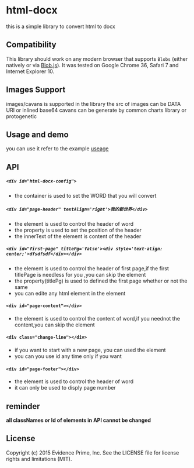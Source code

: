 html-docx
============

this is a simple library to convert html to docx

Compatibility
------------

This library should work on any modern browser that supports `Blobs` (either natively or via
[Blob.js](https://github.com/eligrey/Blob.js/)). It was tested on Google Chrome 36, Safari 7 and
Internet Explorer 10.

Images Support
------------

images/cavans is supported in the library
the src of images can be DATA URI or inlined base64
cavans can be generate by common charts library or protogenetic

Usage and demo
------------

you can use it refer to the example [useage](https://github.com/forever-chen/html-docx/blob/master/test/sample.html)

API
------------
##### `<div id="html-docx-config">`
* the container is used to set the WORD that you will convert
##### `<div id="page-header" textAlign='right'>我的新世界</div>` 
* the element is used to control the header of word
* the property is used to set the position of the header
* the innerText of the element is content of the header
##### `<div id="first-page" titlePg='false'><div style='text-align: center;'>dfsdfsdf</div></div> `
* the element is used to control the header of first page,if the first titlePage is needless for you ,you can skip the element
* the property(titlePg) is used to defined the first page whether or not the same
* you can edite any html element in the element
#### `<div id="page-content"></div>`
* the element is used to control the content of word,if you neednot the content,you can skip the element
#### `<div class="change-line"></div>`
* if you want to start with a new page, you can used the element
* you can you use id any time only if you want
#### `<div id="page-footer"></div>`
* the element is used to control the header of word
* it can only be used to disply page number

reminder
-------------
**all classNames or Id of elements in API cannot be changed**


License
-------

Copyright (c) 2015 Evidence Prime, Inc.
See the LICENSE file for license rights and limitations (MIT).
